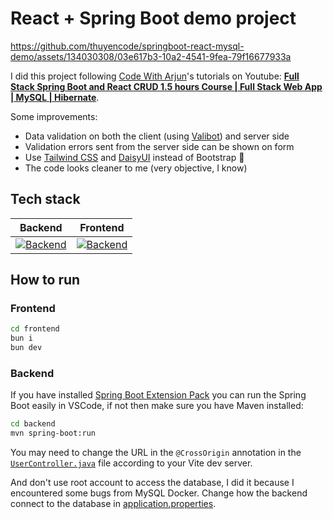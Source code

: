 # React + Spring Boot demo project

<https://github.com/thuyencode/springboot-react-mysql-demo/assets/134030308/03e617b3-10a2-4541-9fea-79f16677933a>

I did this project following [Code With Arjun](https://www.youtube.com/@CodeWithArjun)'s tutorials on Youtube: **[Full Stack Spring Boot and React CRUD 1.5 hours Course | Full Stack Web App | MySQL | Hibernate](https://youtu.be/4LZKnegAm4g)**.

Some improvements:

* Data validation on both the client (using [Valibot](https://valibot.dev)) and server side
* Validation errors sent from the server side can be shown on form
* Use [Tailwind CSS](https://tailwindcss.com) and [DaisyUI](https://daisyui.com) instead of Bootstrap 🗿
* The code looks cleaner to me (very objective, I know)

## Tech stack

| Backend | Frontend |
| :-: | :-:  |
| [![Backend](https://skillicons.dev/icons?i=java,spring,hibernate,mysql)](https://skillicons.dev) | [![Backend](https://skillicons.dev/icons?i=ts,vite,react,tailwind)](https://skillicons.dev) |

## How to run

### Frontend

```bash
cd frontend
bun i
bun dev
```

### Backend

If you have installed [Spring Boot Extension Pack](https://marketplace.visualstudio.com/items?itemName=vmware.vscode-boot-dev-pack) you can run the Spring Boot easily in VSCode, if not then make sure you have Maven installed:

```bash
cd backend
mvn spring-boot:run
```

You may need to change the URL in the `@CrossOrigin` annotation in the [`UserController.java`](./backend/src/main/java/com/github/thuyencode/springboot_react_mysql_demo/backend/controllers/UserController.java) file according to your Vite dev server.

And don't use root account to access the database, I did it because I encountered some bugs from MySQL Docker. Change how the backend connect to the database in [application.properties](./backend/src/main/resources/application.properties).
